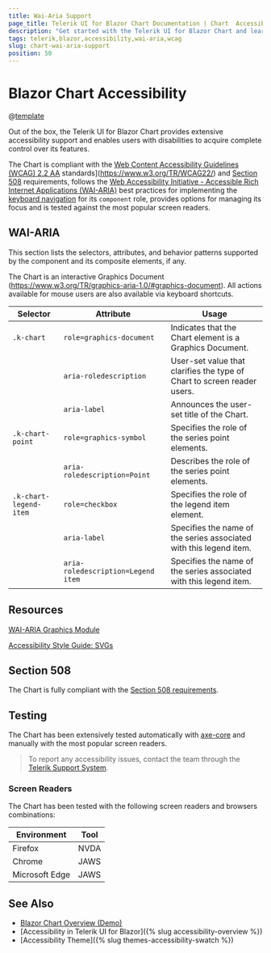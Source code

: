 ```yaml
---
title: Wai-Aria Support
page_title: Telerik UI for Blazor Chart Documentation | Chart  Accessibility
description: "Get started with the Telerik UI for Blazor Chart and learn about its accessibility support for WAI-ARIA, Section 508, and WCAG 2.1."
tags: telerik,blazor,accessibility,wai-aria,wcag
slug: chart-wai-aria-support 
position: 50 
---
```


# Blazor Chart Accessibility

@[template](/_contentTemplates/common/parameters-table-styles.md#table-layout)



Out of the box, the Telerik UI for Blazor Chart provides extensive accessibility support and enables users with disabilities to acquire complete control over its features.


The Chart is compliant with the [Web Content Accessibility Guidelines (WCAG) 2.2  AA](https://www.w3.org/TR/WCAG22/) standards](https://www.w3.org/TR/WCAG22/) and [Section 508](http://www.section508.gov/) requirements, follows the [Web Accessibility Initiative - Accessible Rich Internet Applications (WAI-ARIA)](https://www.w3.org/WAI/ARIA/apg/) best practices for implementing the [keyboard navigation](#keyboard-navigation) for its `component` role, provides options for managing its focus and is tested against the most popular screen readers.

## WAI-ARIA


This section lists the selectors, attributes, and behavior patterns supported by the component and its composite elements, if any.


The Chart is an interactive Graphics Document (https://www.w3.org/TR/graphics-aria-1.0/#graphics-document). All actions available for mouse users are also available via keyboard shortcuts.

| Selector | Attribute | Usage |
| -------- | --------- | ----- |
| `.k-chart` | `role=graphics-document` | Indicates that the Chart element is a Graphics Document. |
|  | `aria-roledescription` | User-set value that clarifies the type of Chart to screen reader users. |
|  | `aria-label` | Announces the user-set title of the Chart. |
| `.k-chart-point` | `role=graphics-symbol` | Specifies the role of the series point elements. |
|  | `aria-roledescription=Point` | Describes the role of the series point elements. |
| `.k-chart-legend-item` | `role=checkbox` | Specifies the role of the legend item element. |
|  | `aria-label` | Specifies the name of the series associated with this legend item. |
|  | `aria-roledescription=Legend item` | Specifies the name of the series associated with this legend item. |

## Resources

[WAI-ARIA Graphics Module](https://www.w3.org/TR/graphics-aria-1.0/)

[Accessibility Style Guide: SVGs](https://a11y-style-guide.com/style-guide/section-media.html#kssref-media-svgs)

## Section 508


The Chart is fully compliant with the [Section 508 requirements](http://www.section508.gov/).

## Testing


The Chart has been extensively tested automatically with [axe-core](https://github.com/dequelabs/axe-core) and manually with the most popular screen readers.

> To report any accessibility issues, contact the team through the [Telerik Support System](https://www.telerik.com/account/support-center).

### Screen Readers


The Chart has been tested with the following screen readers and browsers combinations:

| Environment | Tool |
| ----------- | ---- |
| Firefox | NVDA |
| Chrome | JAWS |
| Microsoft Edge | JAWS |



## See Also

* [Blazor Chart Overview (Demo)](https://demos.telerik.com/blazor-ui/chart/overview)
* [Accessibility in Telerik UI for Blazor]({% slug accessibility-overview %})
* [Accessibility Theme]({% slug themes-accessibility-swatch %})